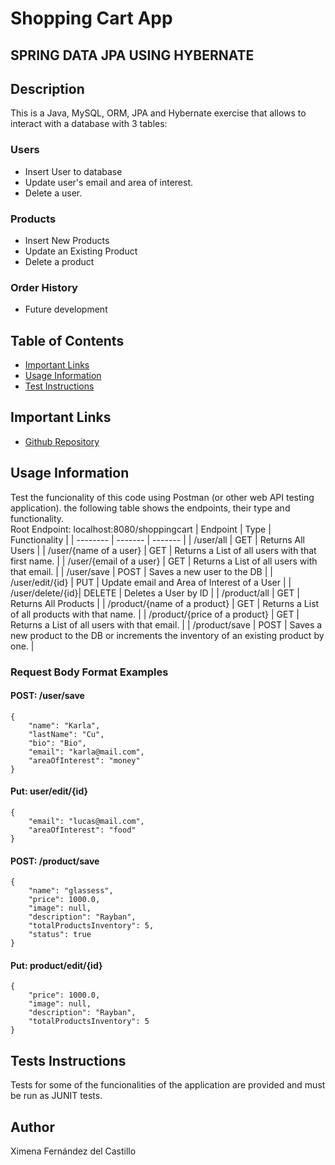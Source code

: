 # Shopping Cart App 
## SPRING DATA JPA USING HYBERNATE


## Description
This is a Java, MySQL, ORM, JPA and Hybernate exercise that allows to interact with a database with 3 tables: 
### Users 
* Insert User to database
* Update user's email and area of interest.
* Delete a user. 
### Products
* Insert New Products
* Update an Existing Product
* Delete a product 
### Order History
* Future development



## Table of Contents
* [Important Links](#important-links)
* [Usage Information](#usage-information)
* [Test Instructions](#tests-instructions)


## Important Links
* [Github Repository](https://github.com/XimenaFernandezdelCCu/ShoppingCart_JPAEx)

## Usage Information
Test the funcionality of this code using Postman (or other web API testing application). the following table shows the endpoints, their type and functionality. 
<br/>Root Endpoint: localhost:8080/shoppingcart
| Endpoint | Type    | Functionality | 
| -------- | ------- |  ------- |
| /user/all  | GET    | Returns All Users |
| /user/{name of a user} | GET     | Returns a List of all users with that first name.  |
| /user/{email of a user} | GET     | Returns a List of all users with that email.  |
| /user/save | POST     | Saves a new user to the DB  | 
| /user/edit/{id} | PUT | Update email and Area of Interest of a User |
| /user/delete/{id}| DELETE | Deletes a User by ID  |
| /product/all  | GET    | Returns All Products |
| /product/{name of a product} | GET     | Returns a List of all products with that name.  |
| /product/{price of a product} | GET     | Returns a List of all users with that email.  |
| /product/save | POST     | Saves a new product to the DB or increments the inventory of an existing product by one.  |


### Request Body Format Examples
#### POST: /user/save 
    {
        "name": "Karla",
        "lastName": "Cu",
        "bio": "Bio",
        "email": "karla@mail.com",
        "areaOfInterest": "money"
    }
    
#### Put: user/edit/{id}
    {
        "email": "lucas@mail.com",
        "areaOfInterest": "food"
    }
#### POST: /product/save
    {
        "name": "glassess",
        "price": 1000.0,
        "image": null,
        "description": "Rayban",
        "totalProductsInventory": 5,
        "status": true
    }
#### Put: product/edit/{id}
    {
        "price": 1000.0,
        "image": null,
        "description": "Rayban",
        "totalProductsInventory": 5
    }



## Tests Instructions
Tests for some of the funcionalities of the application are provided and must be run as JUNIT tests. 

## Author
Ximena Fernández del Castillo 
